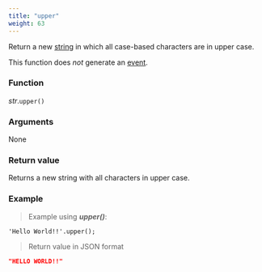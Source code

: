 ```yaml
---
title: "upper"
weight: 63
---
```


Return a new [string](..) in which all case-based characters are in upper case.

This function does *not* generate an [event](../../../overview/events).

### Function

*str*.`upper()`

### Arguments

None

### Return value

Returns a new string with all characters in upper case.

### Example

> Example using ***upper()***:

```thingsdb,json_response
'Hello World!!'.upper();
```

> Return value in JSON format

```json
"HELLO WORLD!!"
```
